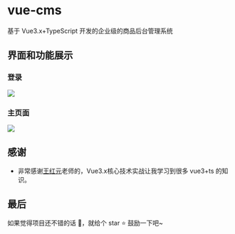 # vue-cms

基于 Vue3.x+TypeScript 开发的企业级的商品后台管理系统

## 界面和功能展示
### 登录

![](https://s3.bmp.ovh/imgs/2022/02/9bf05e0340b0adfc.jpg)

### 主页面
![](https://i.bmp.ovh/imgs/2022/02/1080041cd198c108.png)


## 感谢

- 非常感谢[王红元](https://github.com/coderwhy)老师的，Vue3.x核心技术实战让我学习到很多 vue3+ts 的知识。



## 最后
如果觉得项目还不错的话 👏，就给个 star ⭐ 鼓励一下吧~
